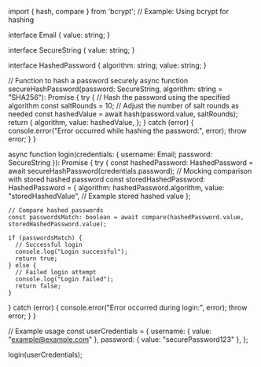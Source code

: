 import { hash, compare } from 'bcrypt'; // Example: Using bcrypt for hashing

interface Email {
  value: string;
}

interface SecureString {
  value: string;
}

interface HashedPassword {
  algorithm: string;
  value: string;
}

// Function to hash a password securely
async function secureHashPassword(password: SecureString, algorithm: string = "SHA256"): Promise<HashedPassword> {
  try {
    // Hash the password using the specified algorithm
    const saltRounds = 10; // Adjust the number of salt rounds as needed
    const hashedValue = await hash(password.value, saltRounds);
    return {
      algorithm,
      value: hashedValue,
    };
  } catch (error) {
    console.error("Error occurred while hashing the password:", error);
    throw error;
  }
}

async function login(credentials: { username: Email; password: SecureString }): Promise<boolean> {
  try {
    const hashedPassword: HashedPassword = await secureHashPassword(credentials.password);
    // Mocking comparison with stored hashed password
    const storedHashedPassword: HashedPassword = {
      algorithm: hashedPassword.algorithm,
      value: "storedHashedValue", // Example stored hashed value
    };

    // Compare hashed passwords
    const passwordsMatch: boolean = await compare(hashedPassword.value, storedHashedPassword.value);

    if (passwordsMatch) {
      // Successful login
      console.log("Login successful");
      return true;
    } else {
      // Failed login attempt
      console.log("Login failed");
      return false;
    }
  } catch (error) {
    console.error("Error occurred during login:", error);
    throw error;
  }
}

// Example usage
const userCredentials = {
  username: { value: "example@example.com" },
  password: { value: "securePassword123" },
};

login(userCredentials);
